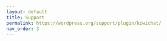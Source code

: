 ```yaml
---
layout: default
title: Support
permalink: https://wordpress.org/support/plugin/kiwichat/
nav_order: 3
---
```

